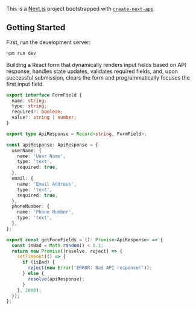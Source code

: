 This is a [Next.js](https://nextjs.org) project bootstrapped with [`create-next-app`](https://nextjs.org/docs/app/api-reference/cli/create-next-app).

## Getting Started

First, run the development server:

```bash
npm run dev
```

Building a React form that dynamically renders input fields based on API response, handles state updates, validates required fields, and, upon successful submission, clears the form and programmatically focuses the first input field.

```typescript
export interface FormField {
  name: string;
  type: string;
  required?: boolean;
  value?: string | number;
}

export type ApiResponse = Record<string, FormField>;

const apiResponse: ApiResponse = {
  userName: {
    name: 'User Name',
    type: 'text',
    required: true,
  },
  email: {
    name: 'Email Address',
    type: 'text',
    required: true,
  },
  phoneNumber: {
    name: 'Phone Number',
    type: 'text',
  },
};

export const getFormFields = (): Promise<ApiResponse> => {
  const isBad = Math.random() < 0.1;
  return new Promise((resolve, reject) => {
    setTimeout(() => {
      if (isBad) {
        reject(new Error('ERROR: Bad API response!'));
      } else {
        resolve(apiResponse);
      }
    }, 2000);
  });
};
```
